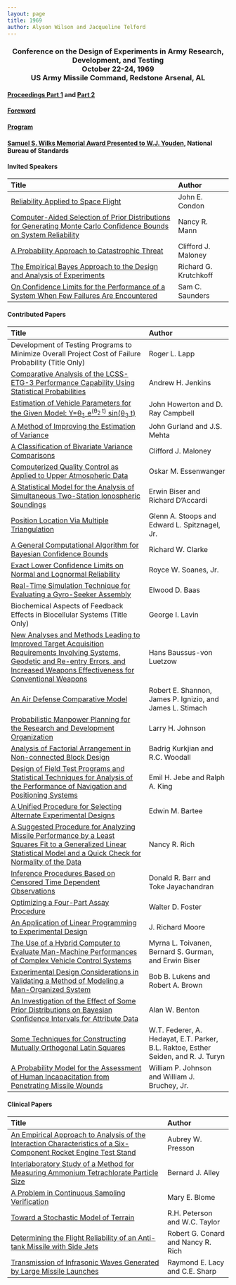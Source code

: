```yaml
---
layout: page
title: 1969
author: Alyson Wilson and Jacqueline Telford
---
```

<div align="center"><h3>Conference on the Design of Experiments in Army Research, Development, and Testing<br>
October 22-24, 1969<br>
US Army Missile Command, Redstone Arsenal, AL</h3></div>


#### [Proceedings Part 1](https://alysongwilson.github.io/ACAS/DOE2/DOE15_Part1.pdf#page=2) and [Part 2](https://alysongwilson.github.io/ACAS/DOE2/DOE15_Part2.pdf#page=1)

#### [Foreword](https://alysongwilson.github.io/ACAS/DOE2/DOE15_Part1.pdf#page=5)

#### [Program](https://alysongwilson.github.io/ACAS/DOE2/DOE15_Part1.pdf#page=10)

#### [Samuel S. Wilks Memorial Award Presented to W.J. Youden](https://alysongwilson.github.io/ACAS/DOE2/DOE15_Part2.pdf#page=89), National Bureau of Standards


#### Invited Speakers

| Title | Author |
| :--- | :--- |
| [Reliability Applied to Space Flight](https://alysongwilson.github.io/ACAS/DOE2/DOE15_Part1.pdf#page=20) | John E. Condon |
| [Computer-Aided Selection of Prior Distributions for Generating Monte Carlo Confidence Bounds on System Reliability](https://alysongwilson.github.io/ACAS/DOE2/DOE15_Part1.pdf#page=25) | Nancy R. Mann |
| [A Probability Approach to Catastrophic Threat](https://alysongwilson.github.io/ACAS/DOE2/DOE15_Part2.pdf#page=43) | Clifford J. Maloney |
| [The Empirical Bayes Approach to the Design and Analysis of Experiments](https://alysongwilson.github.io/ACAS/DOE2/DOE15_Part2.pdf#page=70) | Richard G. Krutchkoff |
| [On Confidence Limits for the Performance of a System When Few Failures Are Encountered](https://alysongwilson.github.io/ACAS/DOE2/DOE15_Part2.pdf#page=281) | Sam C. Saunders |


#### Contributed Papers

| Title | Author |
| :--- | :--- |
| Development of Testing Programs to Minimize Overall Project Cost of Failure Probability (Title Only) | Roger L. Lapp |
| [Comparative Analysis of the LCSS-ETG-3 Performance Capability Using Statistical Probabilities](https://alysongwilson.github.io/ACAS/DOE2/DOE15_Part1.pdf#page=44) | Andrew H. Jenkins |
| [Estimation of Vehicle Parameters for the Given Model: Y=θ<sub>1</sub> e<sup>(θ<sub>2</sub> t)</sup> sin⁡(θ<sub>3</sub> t)](https://alysongwilson.github.io/ACAS/DOE2/DOE15_Part1.pdf#page=91) | John Howerton and D. Ray Campbell |
| [A Method of Improving the Estimation of Variance](https://alysongwilson.github.io/ACAS/DOE2/DOE15_Part1.pdf#page=113) | John Gurland and J.S. Mehta |
| [A Classification of Bivariate Variance Comparisons](https://alysongwilson.github.io/ACAS/DOE2/DOE15_Part1.pdf#page=128) | Clifford J. Maloney |
| [Computerized Quality Control as Applied to Upper Atmospheric Data](https://alysongwilson.github.io/ACAS/DOE2/DOE15_Part1.pdf#page=138) | Oskar M. Essenwanger |
| [A Statistical Model for the Analysis of Simultaneous Two-Station Ionospheric Soundings](https://alysongwilson.github.io/ACAS/DOE2/DOE15_Part1.pdf#page=161) | Erwin Biser and Richard D’Accardi |
| [Position Location Via Multiple Triangulation](https://alysongwilson.github.io/ACAS/DOE2/DOE15_Part1.pdf#page=203) | Glenn A. Stoops and Edward L. Spitznagel, Jr. |
| [A General Computational Algorithm for Bayesian Confidence Bounds](https://alysongwilson.github.io/ACAS/DOE2/DOE15_Part1.pdf#page=211) | Richard W. Clarke |
| [Exact Lower Confidence Limits on Normal and Lognormal Reliability](https://alysongwilson.github.io/ACAS/DOE2/DOE15_Part1.pdf#page=219) | Royce W. Soanes, Jr. |
| [Real-Time Simulation Technique for Evaluating a Gyro-Seeker Assembly](https://alysongwilson.github.io/ACAS/DOE2/DOE15_Part1.pdf#page=229) | Elwood D. Baas |
| Biochemical Aspects of Feedback Effects in Biocellular Systems (Title Only) | George I. Lavin |
| [New Analyses and Methods Leading to Improved Target Acquisition Requirements Involving Systems, Geodetic and Re-entry Errors, and Increased Weapons Effectiveness for Conventional Weapons](https://alysongwilson.github.io/ACAS/DOE2/DOE15_Part1.pdf#page=292) | Hans Baussus-von Luetzow |
| [An Air Defense Comparative Model](https://alysongwilson.github.io/ACAS/DOE2/DOE15_Part1.pdf#page=306) | Robert E. Shannon, James P. Ignizio, and James L. Stimach |
| [Probabilistic Manpower Planning for the Research and Development Organization](https://alysongwilson.github.io/ACAS/DOE2/DOE15_Part1.pdf#page=328) | Larry H. Johnson |
| [Analysis of Factorial Arrangement in Non-connected Block Design](https://alysongwilson.github.io/ACAS/DOE2/DOE15_Part1.pdf#page=349) | Badrig Kurkjian and R.C. Woodall |
| [Design of Field Test Programs and Statistical Techniques for Analysis of the Performance of Navigation and Positioning Systems](https://alysongwilson.github.io/ACAS/DOE2/DOE15_Part1.pdf#page=361) | Emil H. Jebe and Ralph A. King |
| [A Unified Procedure for Selecting Alternate Experimental Designs](https://alysongwilson.github.io/ACAS/DOE2/DOE15_Part1.pdf#page=385) | Edwin M. Bartee |
| [A Suggested Procedure for Analyzing Missile Performance by a Least Squares Fit to a Generalized Linear Statistical Model and a Quick Check for Normality of the Data](https://alysongwilson.github.io/ACAS/DOE2/DOE15_Part1.pdf#page=448) | Nancy R. Rich |
| [Inference Procedures Based on Censored Time Dependent Observations](https://alysongwilson.github.io/ACAS/DOE2/DOE15_Part1.pdf#page=506) | Donald R. Barr and Toke Jayachandran |
| [Optimizing a Four-Part Assay Procedure](https://alysongwilson.github.io/ACAS/DOE2/DOE15_Part2.pdf#page=1) | Walter D. Foster |
| [An Application of Linear Programming to Experimental Design](https://alysongwilson.github.io/ACAS/DOE2/DOE15_Part2.pdf#page=7) | J. Richard Moore |
| [The Use of a Hybrid Computer to Evaluate Man-Machine Performances of Complex Vehicle Control Systems](https://alysongwilson.github.io/ACAS/DOE2/DOE15_Part2.pdf#page=96) | Myrna L. Toivanen, Bernard S. Gurman, and Erwin Biser |
| [Experimental Design Considerations in Validating a Method of Modeling a Man-Organized System](https://alysongwilson.github.io/ACAS/DOE2/DOE15_Part2.pdf#page=142) | Bob B. Lukens and Robert A. Brown |
| [An Investigation of the Effect of Some Prior Distributions on Bayesian Confidence Intervals for Attribute Data](https://alysongwilson.github.io/ACAS/DOE2/DOE15_Part2.pdf#page=152) | Alan W. Benton |
| [Some Techniques for Constructing Mutually Orthogonal Latin Squares](https://alysongwilson.github.io/ACAS/DOE2/DOE15_Part2.pdf#page=161) | W.T. Federer, A. Hedayat, E.T. Parker, B.L. Raktoe, Esther Seiden, and R. J. Turyn |
| [A Probability Model for the Assessment of Human Incapacitation from Penetrating Missile Wounds](https://alysongwilson.github.io/ACAS/DOE2/DOE15_Part2.pdf#page=318) | William P. Johnson and William J. Bruchey, Jr. |


#### Clinical Papers

| Title | Author |
| :--- | :--- |
| [An Empirical Approach to Analysis of the Interaction Characteristics of a Six-Component Rocket Engine Test Stand](https://alysongwilson.github.io/ACAS/DOE2/DOE15_Part1.pdf#page=257) | Aubrey W. Presson |
| [Interlaboratory Study of a Method for Measuring Ammonium Tetrachlorate Particle Size](https://alysongwilson.github.io/ACAS/DOE2/DOE15_Part1.pdf#page=278) | Bernard J. Alley |
| [A Problem in Continuous Sampling Verification](https://alysongwilson.github.io/ACAS/DOE2/DOE15_Part1.pdf#page=415) | Mary E. Blome |
| [Toward a Stochastic Model of Terrain](https://alysongwilson.github.io/ACAS/DOE2/DOE15_Part1.pdf#page=434) | R.H. Peterson and W.C. Taylor |
| [Determining the Flight Reliability of an Anti-tank Missile with Side Jets](https://alysongwilson.github.io/ACAS/DOE2/DOE15_Part2.pdf#page=27) | Robert G. Conard and Nancy R. Rich |
| [Transmission of Infrasonic Waves Generated by Large Missile Launches](https://alysongwilson.github.io/ACAS/DOE2/DOE15_Part2.pdf#page=15) | Raymond E. Lacy and C.E. Sharp |
